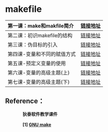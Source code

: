 # makefile
| 第一课：make和makfile简介 | [链接地址](https://github.com/T1mzhou/Makefile/blob/main/%E7%AC%AC%E4%B8%80%E8%AF%BE-make%E5%92%8Cmakfile%E7%AE%80%E4%BB%8B/1.%E7%AC%AC%E4%B8%80%E8%AF%BEmake%E5%92%8Cmakefile.md) |
| :------------------------ | :----------------------------------------------------------- |
| 第二课：初识makefile的结构                      |[链接地址](https://github.com/T1mzhou/Makefile/blob/main/%E7%AC%AC%E4%BA%8C%E8%AF%BE-%E5%88%9D%E5%A7%8Bmakefile%E7%9A%84%E7%BB%93%E6%9E%84/%E7%AC%AC%E4%BA%8C%E8%AF%BE-%E5%88%9D%E8%AF%86makefile%E7%9A%84%E7%BB%93%E6%9E%84.md)                                                              |
| 第三课：伪目标的引入                          |[链接地址](https://github.com/T1mzhou/Makefile/blob/main/%E7%AC%AC%E4%B8%89%E8%AF%BE-%E4%BC%AA%E7%9B%AE%E6%A0%87%E7%9A%84%E5%BC%95%E5%85%A5/%E7%AC%AC%E4%B8%89%E8%AF%BE-makefile%E4%BC%AA%E7%9B%AE%E6%A0%87.md)                            |
| 第四课-变量和不同的赋值方式                                                   |  [链接地址](https://github.com/T1mzhou/Makefile/blob/main/%E7%AC%AC%E5%9B%9B%E8%AF%BE-%E5%8F%98%E9%87%8F%E5%92%8C%E4%B8%8D%E5%90%8C%E7%9A%84%E8%B5%8B%E5%80%BC%E6%96%B9%E5%BC%8F/%E7%AC%AC4%E8%AF%BE-%E5%8F%98%E9%87%8F%E5%92%8C%E4%B8%8D%E5%90%8C%E7%9A%84%E8%B5%8B%E5%80%BC%E6%96%B9%E5%BC%8F.md)                                                            |
| 第五课-预定义变量的使用 | [链接地址](https://github.com/T1mzhou/Makefile/blob/main/%E7%AC%AC%E4%BA%94%E8%AF%BE-%E9%A2%84%E5%AE%9A%E4%B9%89%E5%8F%98%E9%87%8F%E7%9A%84%E4%BD%BF%E7%94%A8/%E7%AC%AC%E4%BA%94%E8%AF%BE-%E9%A2%84%E5%AE%9A%E4%B9%89%E5%8F%98%E9%87%8F%E7%9A%84%E4%BD%BF%E7%94%A8.md) |
| 第六课-变量的高级主题(上) | [链接地址](https://github.com/T1mzhou/Makefile/blob/main/%E7%AC%AC%E5%85%AD%E8%AF%BE-%E5%8F%98%E9%87%8F%E7%9A%84%E9%AB%98%E7%BA%A7%E4%B8%BB%E9%A2%98(%E4%B8%8A)/%E7%AC%AC%E5%85%AD%E8%AF%BE-%E5%8F%98%E9%87%8F%E7%9A%84%E9%AB%98%E7%BA%A7%E4%B8%BB%E9%A2%98(%E4%B8%8A).md) |
| 第七课-变量的高级主题(下) | [链接地址](https://github.com/T1mzhou/Makefile/tree/main/%E7%AC%AC%E4%B8%83%E8%AF%BE-%E5%8F%98%E9%87%8F%E7%9A%84%E9%AB%98%E7%BA%A7%E4%B8%BB%E9%A2%98(%E4%B8%8B)) |

## Reference：

　　　　**狄泰软件教学课件**

　　　　**[1] [GNU make](https://www.gnu.org/software/make/manual/make.html#Overview)**
